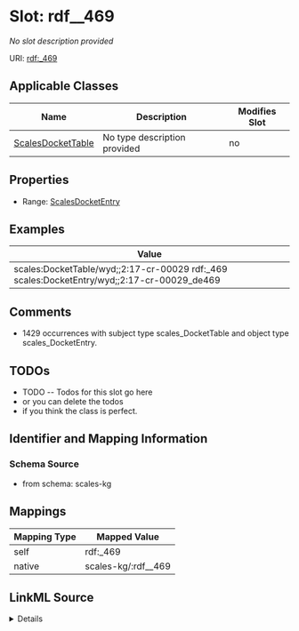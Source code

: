 

# Slot: rdf__469


_No slot description provided_





URI: [rdf:_469](http://www.w3.org/1999/02/22-rdf-syntax-ns#_469)



<!-- no inheritance hierarchy -->





## Applicable Classes

| Name | Description | Modifies Slot |
| --- | --- | --- |
| [ScalesDocketTable](../classes/ScalesDocketTable.md) | No type description provided |  no  |







## Properties

* Range: [ScalesDocketEntry](../classes/ScalesDocketEntry.md)






## Examples

| Value |
| --- |
| scales:DocketTable/wyd;;2:17-cr-00029 rdf:_469 scales:DocketEntry/wyd;;2:17-cr-00029_de469 |

## Comments

* 1429 occurrences with subject type scales_DocketTable and object type scales_DocketEntry.

## TODOs

* TODO -- Todos for this slot go here
* or you can delete the todos
* if you think the class is perfect.

## Identifier and Mapping Information







### Schema Source


* from schema: scales-kg




## Mappings

| Mapping Type | Mapped Value |
| ---  | ---  |
| self | rdf:_469 |
| native | scales-kg/:rdf__469 |




## LinkML Source

<details>
```yaml
name: rdf__469
description: No slot description provided
todos:
- TODO -- Todos for this slot go here
- or you can delete the todos
- if you think the class is perfect.
comments:
- 1429 occurrences with subject type scales_DocketTable and object type scales_DocketEntry.
examples:
- value: scales:DocketTable/wyd;;2:17-cr-00029 rdf:_469 scales:DocketEntry/wyd;;2:17-cr-00029_de469
from_schema: scales-kg
rank: 1000
slot_uri: rdf:_469
alias: rdf__469
domain_of:
- scales_DocketTable
range: scales_DocketEntry

```
</details>